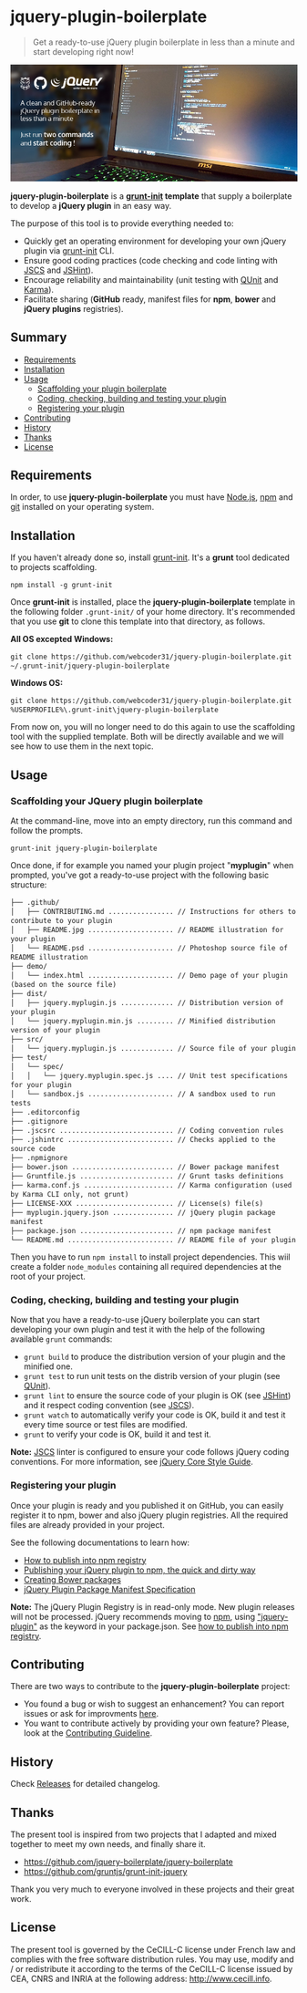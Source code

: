 # jquery-plugin-boilerplate

> Get a ready-to-use jQuery plugin boilerplate in less than a minute and start developing right now!

<!-- Link's sortcuts -->
[grunt]: http://gruntjs.com/
[grunt-init]: http://gruntjs.com/project-scaffolding
[karma]: http://karma-runner.github.io/
[QUnit]: https://qunitjs.com/
[JSHint]: http://jshint.com/
[JSCS]: http://jscs.info/

![jquery-plugin-boilerplate](./.github/README.jpg?raw=true "jquery-plugin-boilerplate")

**jquery-plugin-boilerplate** is a **[grunt-init][] template** that supply a boilerplate to develop a **jQuery plugin** in an easy way. 

The purpose of this tool is to provide everything needed to:

- Quickly get an operating environment for developing your own jQuery plugin via [grunt-init][] CLI.
- Ensure good coding practices (code checking and code linting with [JSCS][] and [JSHint][]).
- Encourage reliability and maintainability (unit testing with [QUnit][] and [Karma][]).
- Facilitate sharing (**GitHub** ready, manifest files for **npm**, **bower** and **jQuery plugins** registries).


## Summary

<!-- MarkdownTOC autolink="true" link_prefix="user-content-" uri_encoding="false" autoanchor="false" bracket="round" markdown_preview="github"-->

- [Requirements](#user-content-requirements)
- [Installation](#user-content-installation)
- [Usage](#user-content-usage)
    - [Scaffolding your plugin boilerplate](#user-content-scaffolding-your-plugin-boilerplate)
    - [Coding, checking, building and testing your plugin](#user-content-coding-checking-building-and-testing-your-plugin)
    - [Registering your plugin](#user-content-registering-your-plugin)
- [Contributing](#user-content-contributing)
- [History](#user-content-history)
- [Thanks](#user-content-thanks)
- [License](#user-content-license)

<!-- /MarkdownTOC -->


## Requirements

In order, to use **jquery-plugin-boilerplate** you must have [Node.js](https://nodejs.org), [npm](https://www.npmjs.com) and [git](https://git-scm.com/) installed on your operating system.


## Installation

If you haven't already done so, install [grunt-init][]. It's a **grunt** tool dedicated to projects scaffolding.

```
npm install -g grunt-init
```

Once **grunt-init** is installed, place the **jquery-plugin-boilerplate** template in the following folder `.grunt-init/` of your home directory. It's recommended that you use **git** to clone this template into that directory, as follows.

**All OS excepted Windows:**
```
git clone https://github.com/webcoder31/jquery-plugin-boilerplate.git ~/.grunt-init/jquery-plugin-boilerplate
```

**Windows OS:**
```
git clone https://github.com/webcoder31/jquery-plugin-boilerplate.git %USERPROFILE%\.grunt-init\jquery-plugin-boilerplate
```

From now on, you will no longer need to do this again to use the scaffolding tool with the supplied template. Both will be directly available and we will see how to use them in the next topic.

## Usage

### Scaffolding your JQuery plugin boilerplate

At the command-line, move into an empty directory, run this command and follow the prompts.

```
grunt-init jquery-plugin-boilerplate
```

Once done, if for example you named your plugin project "**myplugin**" when prompted, you've got a ready-to-use project with the following basic structure:

```
├── .github/
│   ├── CONTRIBUTING.md ................ // Instructions for others to contribute to your plugin
│   ├── README.jpg ..................... // README illustration for your plugin
│   └── README.psd ..................... // Photoshop source file of README illustration
├── demo/
│   └── index.html ..................... // Demo page of your plugin (based on the source file)
├── dist/
│   ├── jquery.myplugin.js ............. // Distribution version of your plugin
│   └── jquery.myplugin.min.js ......... // Minified distribution version of your plugin
├── src/
│   └── jquery.myplugin.js ............. // Source file of your plugin
├── test/
│   └── spec/
│   │   └── jquery.myplugin.spec.js .... // Unit test specifications for your plugin
│   └── sandbox.js ..................... // A sandbox used to run tests
├── .editorconfig
├── .gitignore
├── .jscsrc ............................ // Coding convention rules
├── .jshintrc .......................... // Checks applied to the source code
├── .npmignore
├── bower.json ......................... // Bower package manifest
├── Gruntfile.js ....................... // Grunt tasks definitions
├── karma.conf.js ...................... // Karma configuration (used by Karma CLI only, not grunt)
├── LICENSE-XXX ........................ // License(s) file(s)
├── myplugin.jquery.json ............... // jQuery plugin package manifest
├── package.json ....................... // npm package manifest
└── README.md .......................... // README file of your plugin
```

Then you have to run `npm install` to install project dependencies. This wiil create a folder `node_modules` containing all required dependencies at the root of your project. 


### Coding, checking, building and testing your plugin

Now that you have a ready-to-use jQuery boilerplate you can start developing your own plugin and test it with the help of the following available `grunt` commands:

- `grunt build` to produce the distribution version of your plugin and the minified one.
- `grunt test` to run unit tests on the distrib version of your plugin (see [QUnit][]).
- `grunt lint` to ensure the source code of your plugin is OK (see [JSHint][]) and it respect coding convention (see [JSCS][]).
- `grunt watch` to automatically verify your code is OK, build it and test it every time source or test files are modified.
- `grunt` to verify your code is OK, build it and test it.

**Note:** [JSCS][] linter is configured to ensure your code follows jQuery coding conventions. For more information, see [jQuery Core Style Guide](http://contribute.jquery.org/style-guide/js/).

### Registering your plugin

Once your plugin is ready and you published it on GitHub, you can easily register it to npm, bower and also jQuery plugin registries. All the required files are already provided in your project. 

See the following documentations to learn how:

- [How to publish into npm registry](https://gist.github.com/coolaj86/1318304/)
- [Publishing your jQuery plugin to npm, the quick and dirty way](http://blog.npmjs.org/post/111475741445/)
- [Creating Bower packages](https://bower.io/docs/creating-packages/)
- [jQuery Plugin Package Manifest Specification](http://plugins.jquery.com/docs/package-manifest/)

**Note:** The jQuery Plugin Registry is in read-only mode. New plugin releases will not be processed.
jQuery recommends moving to [npm](https://www.npmjs.com/), using ["jquery-plugin"](https://www.npmjs.com/browse/keyword/jquery-plugin) as the keyword in your package.json. See [how to publish into npm registry](https://gist.github.com/coolaj86/1318304).


## Contributing

There are two ways to contribute to the **jquery-plugin-boilerplate** project:

- You found a bug or wish to suggest an enhancement? You can report issues or ask for improvments [here](https://github.com/webcoder31/jquery-plugin-boilerplate/issues).
- You want to contribute actively by providing your own feature? Please, look at the [Contributing Guideline](https://github.com/webcoder31/jquery-plugin-boilerplate/blob/master/.github/CONTRIBUTING.md).


## History

Check [Releases](https://github.com/webcoder31/jquery-plugin-boilerplate/releases) for detailed changelog.


## Thanks

The present tool is inspired from two projects that I adapted and mixed together to meet my own needs, and finally share it.

- https://github.com/jquery-boilerplate/jquery-boilerplate
- https://github.com/gruntjs/grunt-init-jquery

Thank you very much to everyone involved in these projects and their great work.


## License

The present tool is governed by the CeCILL-C license under French law and complies with the free software distribution rules. You may use, modify and / or redistribute it according to the terms of the CeCILL-C license issued by CEA, CNRS and INRIA at the following address: http://www.cecill.info.

